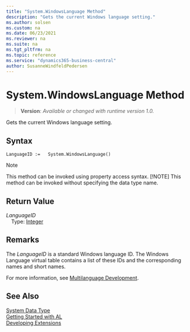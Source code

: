 ```yaml
---
title: "System.WindowsLanguage Method"
description: "Gets the current Windows language setting."
ms.author: solsen
ms.custom: na
ms.date: 06/23/2021
ms.reviewer: na
ms.suite: na
ms.tgt_pltfrm: na
ms.topic: reference
ms.service: "dynamics365-business-central"
author: SusanneWindfeldPedersen
---
```

[//]: # (START>DO_NOT_EDIT)
[//]: # (IMPORTANT:Do not edit any of the content between here and the END>DO_NOT_EDIT.)
[//]: # (Any modifications should be made in the .xml files in the ModernDev repo.)
# System.WindowsLanguage Method
> **Version**: _Available or changed with runtime version 1.0._

Gets the current Windows language setting.


## Syntax
```AL
LanguageID :=   System.WindowsLanguage()
```
> [!NOTE]
> This method can be invoked using property access syntax.
> [!NOTE]
> This method can be invoked without specifying the data type name.


## Return Value
*LanguageID*  
&emsp;Type: [Integer](../integer/integer-data-type.md)  



[//]: # (IMPORTANT: END>DO_NOT_EDIT)

## Remarks

The *LanguageID* is a standard Windows language ID. The Windows Language virtual table contains a list of these IDs and the corresponding names and short names.  
  
For more information, see [Multilanguage Development](/dynamics365/business-central/dev-itpro/developer/methods-auto/system/devenv-work-with-translation-files).  
  
## See Also

[System Data Type](system-data-type.md)  
[Getting Started with AL](../../devenv-get-started.md)  
[Developing Extensions](../../devenv-dev-overview.md)